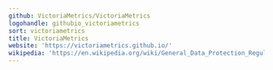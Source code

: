 ```yaml
---
github: VictoriaMetrics/VictoriaMetrics
logohandle: githubio_victoriametrics
sort: victoriametrics
title: VictoriaMetrics
website: 'https://victoriametrics.github.io/'
wikipedia: 'https://en.wikipedia.org/wiki/General_Data_Protection_Regulation'
---
```

